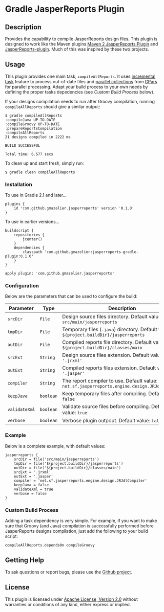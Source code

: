 # Gradle JasperReports Plugin

## Description

Provides the capability to compile JasperReports design files. This plugin is designed to work like the Maven plugins [Maven 2 JasperReports Plugin](http://mojo.codehaus.org/jasperreports-maven-plugin) and [JasperReports-plugin](https://github.com/alexnederlof/Jasper-report-maven-plugin). Much of this was inspired by these two projects.

## Usage

This plugin provides one main task, `compileAllReports`. It uses [incremental task](http://www.gradle.org/docs/current/dsl/org.gradle.api.tasks.incremental.IncrementalTaskInputs.html) feature to process out-of-date files and [parallel collections](http://gpars.codehaus.org/GParsPool) from [GPars](http://gpars.codehaus.org) for parallel processing. Adapt your build process to your own needs by defining the proper tasks depedencies (see *Custom Build Process* below).

If your designs compilation needs to run after Groovy compilation, running `compileAllReports` should give a similar output:

    $ gradle compileAllReports
    :compileJava UP-TO-DATE
    :compileGroovy UP-TO-DATE
    :prepareReportsCompilation
    :compileAllReports
    21 designs compiled in 2222 ms
    
    BUILD SUCCESSFUL
    
    Total time: 6.577 secs

To clean up and start fresh, simply run:

    $ gradle clean compileAllReports

### Installation

To use in Gradle 2.1 and later...

    plugins {
        id 'com.github.gmazelier.jasperreports' version '0.1.0'
    }

To use in earlier versions...

    buildscript {
        repositories {
            jcenter()
        }
        dependencies {
            classpath 'com.github.gmazelier:jasperreports-gradle-plugin:0.1.0'
        }
    }

    apply plugin: 'com.github.gmazelier.jasperreports'

### Configuration

Below are the parameters that can be used to configure the build:

| Parameter     | Type      | Description                                                                                   |
|---------------|-----------|-----------------------------------------------------------------------------------------------|
| `srcDir`      | `File`    | Design source files directory. Default value: `src/main/jasperreports`                        |
| `tmpDir`      | `File`    | Temporary files (`.java`) directory. Default value: `${project.buildDir}/jasperreports`       |
| `outDir`      | `File`    | Compiled reports file directory. Default value: `${project.buildDir}/classes/main`            |
| `srcExt`      | `String`  | Design source files extension. Default value: `'.jrxml'`                                      |
| `outExt`      | `String`  | Compiled reports files extension. Default value: `'.jasper'`                                  |
| `compiler`    | `String`  | The report compiler to use. Default value: `net.sf.jasperreports.engine.design.JRJdtCompiler` |
| `keepJava`    | `boolean` | Keep temporary files after compiling. Default value: `false`                                  |
| `validateXml` | `boolean` | Validate source files before compiling. Default value: `true`                                 |
| `verbose`     | `boolean` | Verbose plugin outpout. Default value: `false`                                                |

### Example

Below is a complete example, with default values:

    jasperreports {
        srcDir = file('src/main/jasperreports')
        tmpDir = file('${project.buildDir}/jasperreports')
        outDir = file('${project.buildDir}/classes/main')
        srcExt = '.jrxml'
        outExt = '.jasper'
        compiler = 'net.sf.jasperreports.engine.design.JRJdtCompiler'
        keepJava = false
        validateXml = true
        verbose = false
    }

### Custom Build Process

Adding a task dependency is very simple. For example, if you want to make sure that Groovy (and Java) compilation is successfully performed before JasperReports designs compilation, just add the following to your build script:

    compileAllReports.dependsOn compileGroovy

## Getting Help

To ask questions or report bugs, please use the [Github project](https://github.com/gmazelier/gradle/jasperreports/issues).

## License
This plugin is licensed under [Apache License, Version 2.0](http://www.apache.org/licenses/LICENSE-2.0.html)
without warranties or conditions of any kind, either express or implied.
